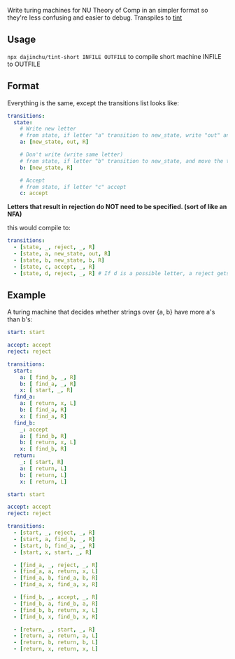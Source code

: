 Write turing machines for NU Theory of Comp in an simpler format so they're less confusing and easier to debug. Transpiles to
[tint](https://github.com/cjcodell1/tint)

## Usage

`npx dajinchu/tint-short INFILE OUTFILE` to compile short machine INFILE to OUTFILE

## Format

Everything is the same, except the transitions list looks like:
```yaml
transitions:
  state:
    # Write new letter
    # from state, if letter "a" transition to new_state, write "out" and move the tape
    a: [new_state, out, R] 

    # Don't write (write same letter)
    # from state, if letter "b" transition to new_state, and move the tape
    b: [new_state, R] 

    # Accept
    # from state, if letter "c" accept
    c: accept 
```

**Letters that result in rejection do NOT need to be specified. (sort of like an NFA)**

this would compile to:
```yaml
transitions:
  - [state, _, reject, _, R] 
  - [state, a, new_state, out, R] 
  - [state, b, new_state, b, R] 
  - [state, c, accept, _, R]
  - [state, d, reject, _, R] # If d is a possible letter, a reject gets auto-inserted
```

## Example

A turing machine that decides whether strings over {a, b} have more a's than b's:

```yaml
start: start

accept: accept
reject: reject

transitions:
  start:
    a: [ find_b, _, R]
    b: [ find_a, _, R]
    x: [ start, _, R]
  find_a:
    a: [ return, x, L]
    b: [ find_a, R]
    x: [ find_a, R]
  find_b:
    _: accept
    a: [ find_b, R]
    b: [ return, x, L]
    x: [ find_b, R]
  return:
    _: [ start, R]
    a: [ return, L]
    b: [ return, L]
    x: [ return, L]
```

```yaml
start: start

accept: accept
reject: reject

transitions:
  - [start, _, reject, _, R]
  - [start, a, find_b, _, R]
  - [start, b, find_a, _, R]
  - [start, x, start, _, R]

  - [find_a, _, reject, _, R]
  - [find_a, a, return, x, L]
  - [find_a, b, find_a, b, R]
  - [find_a, x, find_a, x, R]

  - [find_b, _, accept, _, R]
  - [find_b, a, find_b, a, R]
  - [find_b, b, return, x, L]
  - [find_b, x, find_b, x, R]

  - [return, _, start, _, R]
  - [return, a, return, a, L]
  - [return, b, return, b, L]
  - [return, x, return, x, L]
```
